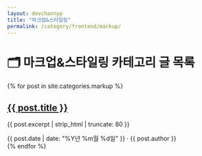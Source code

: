 ```yaml
---
layout: devchannyp
title: "마크업&스타일링"
permalink: /category/frontend/markup/
---
```


<h1>🗂️ 마크업&스타일링 카테고리 글 목록</h1>

<main class="main-grid">
  <section class="articles">
    {% for post in site.categories.markup %}
      <div class="card post-card" data-category="{{ post.categories | join: ' ' }}">
        <div class="card-thumbnail" style="background-image: url('{{ post.thumbnail | default: '/assets/img/default.png' }}')"></div>
        <div class="card-content">
          <h2><a href="{{ post.url }}">{{ post.title }}</a></h2>
          <p>{{ post.excerpt | strip_html | truncate: 80 }}</p>
          <div class="card-meta">{{ post.date | date: "%Y년 %m월 %d일" }} · {{ post.author }}</div>
        </div>
      </div>
    {% endfor %}
  </section>
</main>
